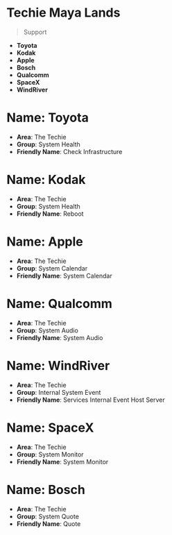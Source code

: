 # Techie Maya Lands

> Support

- __Toyota__
- __Kodak__
- __Apple__
- __Bosch__
- __Qualcomm__
- __SpaceX__
- __WindRiver__

# Name: Toyota

- __Area__: The Techie
- __Group__: System Health
- __Friendly Name__: Check Infrastructure

# Name: Kodak

- __Area__: The Techie
- __Group__: System Health
- __Friendly Name__: Reboot

# Name: Apple

- __Area__: The Techie
- __Group__: System Calendar
- __Friendly Name__: System Calendar

# Name: Qualcomm

- __Area__: The Techie
- __Group__: System Audio
- __Friendly Name__: System Audio

# Name: WindRiver

- __Area__: The Techie
- __Group__: Internal System Event
- __Friendly Name__: Services Internal Event Host Server

# Name: SpaceX

- __Area__: The Techie
- __Group__: System Monitor
- __Friendly Name__: System Monitor

# Name: Bosch

- __Area__: The Techie
- __Group__: System Quote
- __Friendly Name__: Quote

